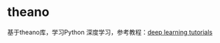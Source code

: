 # theano
基于theano库，学习Python 深度学习，参考教程：[deep learning tutorials](http://deeplearning.net/tutorial/gettingstarted.html)
